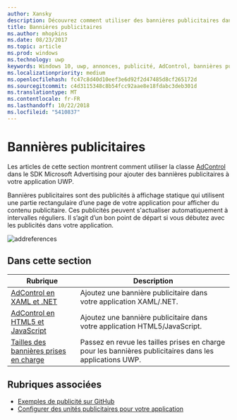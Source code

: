 ```yaml
---
author: Xansky
description: Découvrez comment utiliser des bannières publicitaires dans votre application UWP.
title: Bannières publicitaires
ms.author: mhopkins
ms.date: 08/23/2017
ms.topic: article
ms.prod: windows
ms.technology: uwp
keywords: Windows 10, uwp, annonces, publicité, AdControl, bannières publicitaires
ms.localizationpriority: medium
ms.openlocfilehash: fc47c8d40d10eef3e6d92f2d47485d8cf265172d
ms.sourcegitcommit: c4d3115348c8b54fcc92aae8e18fdabc3deb301d
ms.translationtype: MT
ms.contentlocale: fr-FR
ms.lasthandoff: 10/22/2018
ms.locfileid: "5410837"
---
```

# <a name="banner-ads"></a>Bannières publicitaires

Les articles de cette section montrent comment utiliser la classe [AdControl](https://docs.microsoft.com/uwp/api/microsoft.advertising.winrt.ui.adcontrol) dans le SDK Microsoft Advertising pour ajouter des bannières publicitaires à votre application UWP.

Bannières publicitaires sont des publicités à affichage statique qui utilisent une partie rectangulaire d’une page de votre application pour afficher du contenu publicitaire. Ces publicités peuvent s'actualiser automatiquement à intervalles réguliers. Il s’agit d’un bon point de départ si vous débutez avec les publicités dans votre application.

![addreferences](images/banner-ad.png)

## <a name="in-this-section"></a>Dans cette section

|  Rubrique    | Description |               
|----------|-------|
| [AdControl en XAML et .NET](adcontrol-in-xaml-and--net.md)     | Ajoutez une bannière publicitaire dans votre application XAML/.NET.        |
| [AdControl en HTML5 et JavaScript](adcontrol-in-html-5-and-javascript.md)     | Ajoutez une bannière publicitaire dans votre application HTML5/JavaScript.        |
| [Tailles des bannières prises en charge](supported-ad-sizes-for-banner-ads.md)    |  Passez en revue les tailles prises en charge pour les bannières publicitaires dans les applications UWP.        |


## <a name="related-topics"></a>Rubriques associées

* [Exemples de publicité sur GitHub](http://aka.ms/githubads)
* [Configurer des unités publicitaires pour votre application](set-up-ad-units-in-your-app.md)
